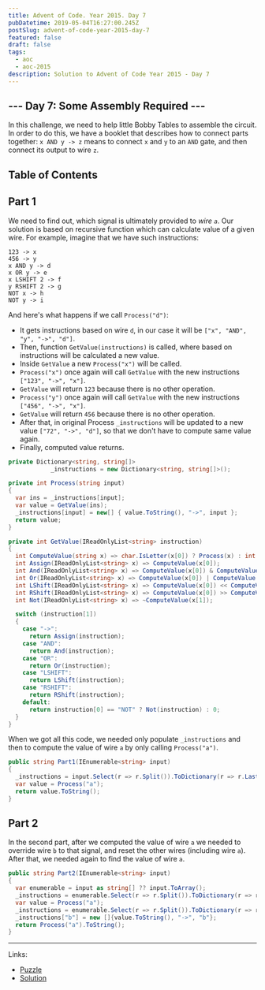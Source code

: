 ```yaml
---
title: Advent of Code. Year 2015. Day 7
pubDatetime: 2019-05-04T16:27:00.245Z
postSlug: advent-of-code-year-2015-day-7
featured: false
draft: false
tags:
  - aoc
  - aoc-2015
description: Solution to Advent of Code Year 2015 - Day 7
---
```


## --- Day 7: Some Assembly Required ---

In this challenge, we need to help little Bobby Tables to assemble the circuit. In order to do this, we have a booklet that describes how to connect parts together: `x AND y -> z` means to connect `x` and `y` to an `AND` gate, and then connect its output to wire `z`.

## Table of Contents

## Part 1

We need to find out, which signal is ultimately provided to _wire `a`_.
Our solution is based on recursive function which can calculate value of a given wire. For example, imagine that we have such instructions:

```
123 -> x
456 -> y
x AND y -> d
x OR y -> e
x LSHIFT 2 -> f
y RSHIFT 2 -> g
NOT x -> h
NOT y -> i
```

And here's what happens if we call `Process("d")`:

- It gets instructions based on wire `d`, in our case it will be `["x", "AND", "y", "->", "d"]`.
- Then, function `GetValue(instructions)` is called, where based on instructions will be calculated a new value.
- Inside `GetValue` a new `Process("x")` will be called.
- `Process("x")` once again will call `GetValue` with the new instructions `["123", "->", "x"]`.
- `GetValue` will return `123` because there is no other operation.
- `Process("y")` once again will call `GetValue` with the new instructions `["456", "->", "x"]`.
- `GetValue` will return `456` because there is no other operation.
- After that, in original Process `_instructions` will be updated to a new value `["72", "->", "d"]`, so that we don't have to compute same value again.
- Finally, computed value returns.

```csharp
private Dictionary<string, string[]>
            _instructions = new Dictionary<string, string[]>();

private int Process(string input)
{
  var ins = _instructions[input];
  var value = GetValue(ins);
  _instructions[input] = new[] { value.ToString(), "->", input };
  return value;
}

private int GetValue(IReadOnlyList<string> instruction)
{
  int ComputeValue(string x) => char.IsLetter(x[0]) ? Process(x) : int.Parse(x);
  int Assign(IReadOnlyList<string> x) => ComputeValue(x[0]);
  int And(IReadOnlyList<string> x) => ComputeValue(x[0]) & ComputeValue(x[2]);
  int Or(IReadOnlyList<string> x) => ComputeValue(x[0]) | ComputeValue(x[2]);
  int LShift(IReadOnlyList<string> x) => ComputeValue(x[0]) << ComputeValue(x[2]);
  int RShift(IReadOnlyList<string> x) => ComputeValue(x[0]) >> ComputeValue(x[2]);
  int Not(IReadOnlyList<string> x) => ~ComputeValue(x[1]);

  switch (instruction[1])
  {
    case "->":
      return Assign(instruction);
    case "AND":
      return And(instruction);
    case "OR":
      return Or(instruction);
    case "LSHIFT":
      return LShift(instruction);
    case "RSHIFT":
      return RShift(instruction);
    default:
      return instruction[0] == "NOT" ? Not(instruction) : 0;
  }
}
```

When we got all this code, we needed only populate `_instructions` and then to compute the value of wire `a` by only calling `Process("a")`.

```csharp
public string Part1(IEnumerable<string> input)
{
  _instructions = input.Select(r => r.Split()).ToDictionary(r => r.Last());
  var value = Process("a");
  return value.ToString();
}
```

## Part 2

In the second part, after we computed the value of wire `a` we needed to override wire `b` to that signal, and reset the other wires (including wire `a`). After that, we needed again to find the value of wire `a`.

```csharp
public string Part2(IEnumerable<string> input)
{
  var enumerable = input as string[] ?? input.ToArray();
  _instructions = enumerable.Select(r => r.Split()).ToDictionary(r => r.Last());
  var value = Process("a");
  _instructions = enumerable.Select(r => r.Split()).ToDictionary(r => r.Last());
  _instructions["b"] = new []{value.ToString(), "->", "b"};
  return Process("a").ToString();
}
```

---

Links:

- [Puzzle](https://adventofcode.com/2015/day/7)
- [Solution](https://github.com/PDmatrix/advent-of-code/tree/master/CSharp/Solutions/2015/7)
